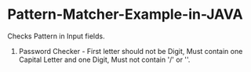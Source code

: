 # Pattern-Matcher-Example-in-JAVA
Checks Pattern in Input fields.
1. Password Checker - First letter should not be Digit, Must contain one Capital Letter and one Digit, Must not contain '/' or '\'.
